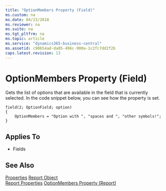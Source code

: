 ```yaml
---
title: "OptionMembers Property (Field)"
ms.custom: na
ms.date: 04/23/2018
ms.reviewer: na
ms.suite: na
ms.tgt_pltfrm: na
ms.topic: article
ms.service: "dynamics365-business-central"
ms.assetid: c90654ad-da85-496c-900a-1c2fc7dd2f2b
caps.latest.revision: 13
---
```

 
# OptionMembers Property (Field)
Gets the list of options that are available in the field that is currently selected. In the code snippet below, you can see how the property is set.

```
field(2; OptionField; option)
{
    OptionMembers = "Option with ", "spaces and ", "other symbols!";
}
```
  
## Applies To  
  
-   Fields  


## See Also  
[Properties](devenv-properties.md)
[Report Object](../devenv-report-object.md)   
[Report Properties](devenv-report-properties.md) 
[OptionMembers Property (Report)](devenv-optionmembers-report-property.md)